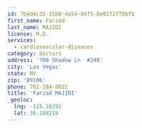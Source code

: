 ```yaml
---
id: 7b4d4c32-15b8-4a54-94f5-8e0272770bfb
first_name: Farzad
last_name: MAJIDI
license: M.D.
services:
  - cardiovascular-diseases
category: doctors
address: '700 Shadow Ln  #240'
city: 'Las Vegas'
state: NV
zip: '89106'
phone: 702-384-0022
title: 'Farzad MAJIDI'
_geoloc:
  lng: -115.16292
  lat: 36.184219
---
```

